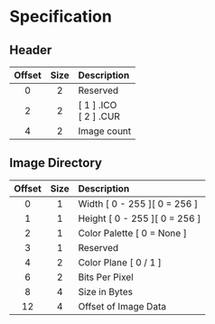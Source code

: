 # Specification


## Header

| **Offset** | **Size** | **Description** |
| :---:  | :---: | :--- |
| 0 | 2 | Reserved |
| 2 | 2 | [ 1 ] .ICO<br>[ 2 ] .CUR |
| 4 | 2 | Image count |


## Image Directory

| **Offset** | **Size** | **Description** |
| :---:  | :---: | :--- |
| 0 | 1 | Width [ 0 - 255 ][ 0 = 256 ] |
| 1 | 1 | Height [ 0 - 255 ][ 0 = 256 ] |
| 2 | 1 | Color Palette [ 0 = None ] |
| 3 | 1 | Reserved |
| 4 | 2 | Color Plane [ 0 / 1 ] |
| 6 | 2 | Bits Per Pixel |
| 8 | 4 | Size in Bytes |
| 12 | 4 | Offset of Image Data |
